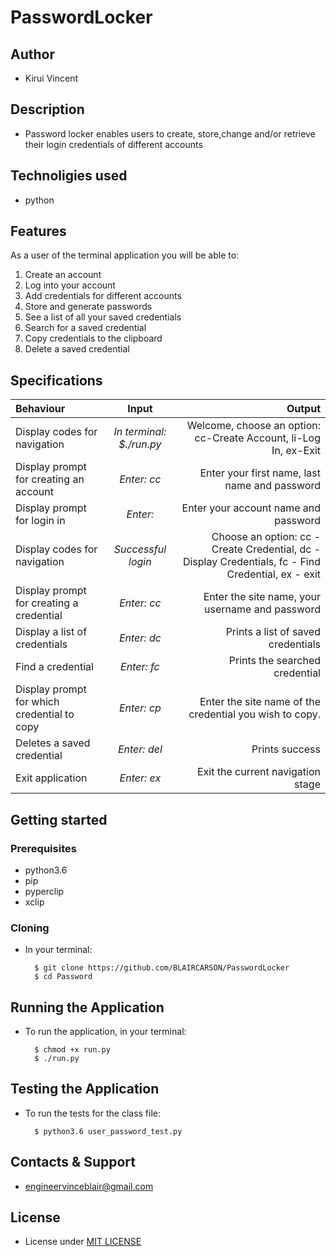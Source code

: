 # PasswordLocker

## Author

- Kirui Vincent

## Description

- Password locker enables users to create, store,change and/or retrieve their login credentials of different accounts

## Technoligies used

- python 

## Features


As a user of the terminal application you will be able to:

1. Create an account
2. Log into your account
3. Add credentials for different accounts
4. Store and generate passwords
5. See a list of all your saved credentials
6. Search for a saved credential
7. Copy credentials to the clipboard
8. Delete a saved credential

## Specifications
| Behaviour | Input | Output |
| :---------------- | :---------------: | ------------------: |
| Display codes for navigation | *In terminal: $./run.py* | Welcome, choose an option: cc-Create Account, li-Log In, ex-Exit |
| Display prompt for creating an account | *Enter: cc* | Enter your first name, last name and password |
| Display prompt for login in | *Enter:* | Enter your account name and password |
| Display codes for navigation | *Successful login* | Choose an option: cc - Create Credential, dc - Display Credentials, fc - Find Credential, ex - exit |
| Display prompt for creating a credential | *Enter: cc* | Enter the site name, your username and password |
| Display a list of credentials | *Enter: dc* | Prints a list of saved credentials |
| Find a credential | *Enter: fc* | Prints the searched credential |
| Display prompt for which credential to copy | *Enter: cp* | Enter the site name of the credential you wish to copy. |
| Deletes a saved credential | *Enter: del* | Prints success |
| Exit application | *Enter: ex* | Exit the current navigation stage |

 
## Getting started
### Prerequisites
* python3.6
* pip
* pyperclip
* xclip

### Cloning
* In your terminal:
        
        $ git clone https://github.com/BLAIRCARSON/PasswordLocker
        $ cd Password

## Running the Application
* To run the application, in your terminal:

        $ chmod +x run.py
        $ ./run.py
        
## Testing the Application
* To run the tests for the class file:

        $ python3.6 user_password_test.py
        

## Contacts & Support

- engineervinceblair@gmail.com

## License

- License under <a href="https://github.com/BLAIRCARSON/PasswordLocker/blob/master/LICENSE">MIT LICENSE</a>